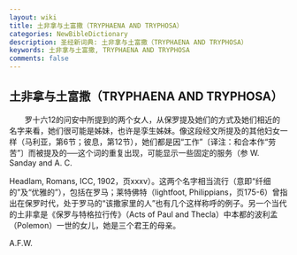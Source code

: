 ```yaml
---
layout: wiki
title: 土非拿与土富撒（TRYPHAENA AND TRYPHOSA）
categories: NewBibleDictionary
description: 圣经新词典: 土非拿与土富撒（TRYPHAENA AND TRYPHOSA）
keywords: 土非拿与土富撒, TRYPHAENA AND TRYPHOSA
comments: false
---
```


## 土非拿与土富撒（TRYPHAENA AND TRYPHOSA）

　　罗十六12的问安中所提到的两个女人，从保罗提及她们的方式及她们相近的名字来看，她们很可能是姊妹，也许是孪生姊妹。像这段经文所提及的其他妇女一样（马利亚，第6节；彼息，第12节），她们都是因“工作”〔译注：和合本作“劳苦”〕而被提及的──这个词的重复出现，可能显示一些固定的服务（参 W. Sanday and A. C.

Headlam, Romans, ICC, 1902，页xxxv）。这两个名字相当流行（意即“纤细的”及“优雅的”），包括在罗马；莱特佛特（lightfoot, Philippians，页175-6）曾指出在保罗时代，处于罗马的“该撒家里的人”也有几个这样称呼的例子。另一个当代的土非拿是《保罗与特格拉行传》（Acts of Paul and Thecla）中本都的波利孟（Polemon）一世的女儿，她是三个君王的母亲。

A.F.W.








